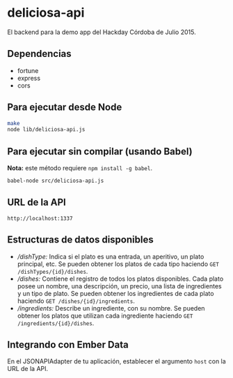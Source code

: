 # deliciosa-api
El backend para la demo app del Hackday Córdoba de Julio 2015.

## Dependencias

- fortune
- express
- cors

## Para ejecutar desde Node

```bash
make
node lib/deliciosa-api.js
```

## Para ejecutar sin compilar (usando Babel)

**Nota:** este método requiere `npm install -g babel`.

```bash
babel-node src/deliciosa-api.js
```

## URL de la API

```
http://localhost:1337
```

## Estructuras de datos disponibles

- */dishType:* Indica si el plato es una entrada, un aperitivo, un plato principal, etc.
  Se pueden obtener los platos de cada tipo haciendo `GET /dishTypes/{id}/dishes`.
- */dishes:* Contiene el registro de todos los platos disponibles. Cada plato posee un
  nombre, una descripción, un precio, una lista de ingredientes y un tipo de plato.
  Se pueden obtener los ingredientes de cada plato haciendo `GET /dishes/{id}/ingredients`.
- */ingredients:* Describe un ingrediente, con su nombre. Se pueden obtener los platos
  que utilizan cada ingrediente haciendo `GET /ingredients/{id}/dishes`.

## Integrando con Ember Data

En el JSONAPIAdapter de tu aplicación, establecer el argumento `host` con la URL de la API.
